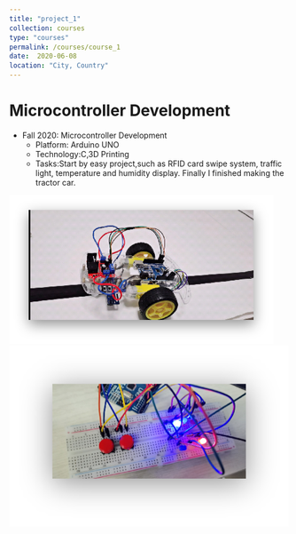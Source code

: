 ```yaml
---
title: "project_1"
collection: courses
type: "courses"
permalink: /courses/course_1
date:  2020-06-08
location: "City, Country"
---
```



Microcontroller Development
======
* Fall 2020: Microcontroller Development
  * Platform: Arduino UNO
  * Technology:C,3D Printing
  * Tasks:Start by easy project,such as RFID card swipe system, 
    traffic light, temperature and humidity display.
    Finally I finished making the tractor car. 

<img src='/images/car.png'> <img src='/images/transport.png'>
